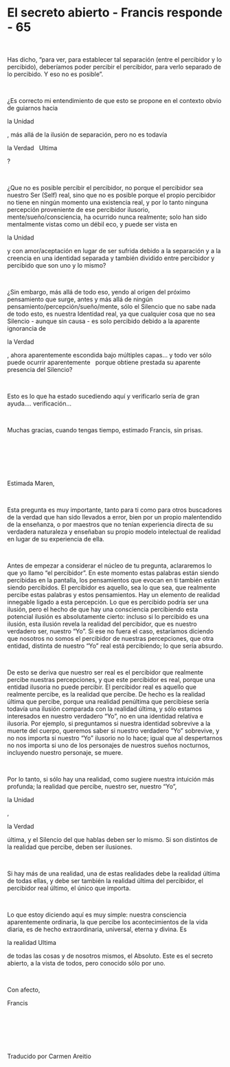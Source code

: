 # El secreto abierto - Francis responde - 65



&nbsp;





Has dicho, &ldquo;para ver, para establecer tal separaci&oacute;n (entre el percibidor y lo percibido), deber&iacute;amos poder percibir el percibidor, para verlo separado de lo percibido. Y eso no es posible&rdquo;.






&nbsp;






&iquest;Es correcto mi entendimiento de que esto se propone en el contexto obvio de guiarnos hacia 





la Unidad




, m&aacute;s all&aacute; de la ilusi&oacute;n de separaci&oacute;n, pero no es todav&iacute;a 




la Verdad
&nbsp; 
Ultima





?






&nbsp;






&iquest;Que no es posible percibir el percibidor, no porque el percibidor sea nuestro Ser (Self) real, sino que no es posible porque el propio percibidor no tiene en ning&uacute;n momento una existencia real, y por lo tanto ninguna percepci&oacute;n proveniente de ese percibidor ilusorio, mente/sue&ntilde;o/consciencia, ha ocurrido nunca realmente; solo han sido mentalmente vistas como un d&eacute;bil eco, y puede ser vista en 





la Unidad





 y con amor/aceptaci&oacute;n en lugar de ser sufrida debido a la separaci&oacute;n y a la creencia en una identidad separada y tambi&eacute;n dividido entre percibidor y percibido que son uno y lo mismo?






&nbsp;






&iquest;Sin embargo, m&aacute;s all&aacute; de todo eso, yendo al origen del pr&oacute;ximo pensamiento que surge, antes y m&aacute;s all&aacute; de ning&uacute;n pensamiento/percepci&oacute;n/sue&ntilde;o/mente, s&oacute;lo el Silencio que no sabe nada de todo esto, es nuestra Identidad real, ya que cualquier cosa que no sea Silencio - aunque sin causa&nbsp;- es solo percibido debido a la aparente ignorancia de 





la Verdad





, ahora aparentemente escondida bajo m&uacute;ltiples capas&hellip; y todo ver s&oacute;lo puede ocurrir aparentemente
&nbsp; 
porque obtiene prestada su aparente presencia del Silencio? 






&nbsp;






Esto es lo que ha estado sucediendo aqu&iacute; y verificarlo ser&iacute;a de gran ayuda&hellip;. verificaci&oacute;n&hellip;






&nbsp;






Muchas gracias, cuando tengas tiempo, estimado Francis, sin prisas.






&nbsp;







&nbsp;







&nbsp;






Estimada Maren,






&nbsp;






Esta pregunta es muy importante, tanto para ti como para otros buscadores de la verdad que han sido llevados a error, bien por un propio malentendido de la ense&ntilde;anza, o por maestros que no ten&iacute;an experiencia directa de su verdadera naturaleza y ense&ntilde;aban su propio modelo intelectual de realidad en lugar de su experiencia de ella.






&nbsp;






Antes de empezar a considerar el n&uacute;cleo de tu pregunta, aclararemos lo que yo llamo &ldquo;el percibidor&rdquo;. En este momento estas palabras est&aacute;n siendo percibidas en la pantalla, los pensamientos que evocan en ti tambi&eacute;n est&aacute;n siendo percibidos. El percibidor es aquello, sea lo que sea, que realmente percibe estas palabras y estos pensamientos. Hay un elemento de realidad innegable ligado a esta percepci&oacute;n. Lo que es percibido podr&iacute;a ser una ilusi&oacute;n, pero el hecho de que hay una consciencia percibiendo esta potencial ilusi&oacute;n es absolutamente cierto: incluso si lo percibido es una ilusi&oacute;n, esta ilusi&oacute;n revela la realidad del percibidor, que es nuestro verdadero ser, nuestro &ldquo;Yo&rdquo;. Si ese no fuera el caso, estar&iacute;amos diciendo que nosotros no somos el percibidor de nuestras percepciones, que otra entidad, distinta de nuestro &ldquo;Yo&rdquo; real est&aacute; percibiendo; lo que ser&iacute;a absurdo.






&nbsp;






De esto se deriva que nuestro ser real es el percibidor que realmente percibe nuestras percepciones, y que este percibidor es real, porque una entidad ilusoria no puede percibir. El percibidor real es aquello que realmente percibe, es la realidad que percibe. De hecho es la realidad &uacute;ltima que percibe, porque una realidad pen&uacute;ltima que percibiese ser&iacute;a todav&iacute;a una ilusi&oacute;n comparada con la realidad &uacute;ltima, y s&oacute;lo estamos interesados en nuestro verdadero &ldquo;Yo&rdquo;, no en una identidad relativa e ilusoria. Por ejemplo, si preguntamos si nuestra identidad sobrevive a la muerte del cuerpo, queremos saber si nuestro verdadero &rdquo;Yo&rdquo; sobrevive, y no nos importa si nuestro &ldquo;Yo&rdquo; ilusorio no lo hace; igual que al despertarnos no nos importa si uno de los personajes de nuestros sue&ntilde;os nocturnos, incluyendo nuestro personaje, se muere.






&nbsp;






Por lo tanto, si s&oacute;lo hay una realidad, como sugiere nuestra intuici&oacute;n m&aacute;s profunda; la realidad que percibe, nuestro ser, nuestro &ldquo;Yo&rdquo;, 





la Unidad




, 




la Verdad





 &uacute;ltima, y el Silencio del que hablas deben ser lo mismo. Si son distintos de la realidad que percibe, deben ser ilusiones.






&nbsp;






Si hay m&aacute;s de una realidad, una de estas realidades debe la realidad &uacute;ltima de todas ellas, y debe ser tambi&eacute;n la realidad &uacute;ltima del percibidor, el percibidor real &uacute;ltimo, el &uacute;nico que importa.






&nbsp;






Lo que estoy diciendo aqu&iacute; es muy simple: nuestra consciencia aparentemente ordinaria, la que percibe los acontecimientos de la vida diaria, es de hecho extraordinaria, universal, eterna y divina. Es 





la realidad Ultima





 de todas las cosas y de nosotros mismos, el Absoluto. Este es el secreto abierto, a la vista de todos, pero conocido s&oacute;lo por uno.






&nbsp;






Con afecto,
&nbsp; 






Francis






&nbsp;







&nbsp;







&nbsp;






Traducido por Carmen Areitio






